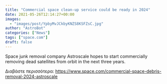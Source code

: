 ```yaml
---
title: "Commercial space clean-up service could be ready in 2024"
date: 2021-05-26T12:14:27+00:00
images:
  - "images/post/YpbyMvJCkbyKNZS8KSFZsC.jpg"
author: "AstroBot"
categories: ["News"]
tags: ["space.com"]
draft: false
---
```


Space junk removal company Astroscale hopes to start commercially removing dead satellites from orbit in the next three years. 

Διαβάστε περισσότερα: https://www.space.com/commercial-space-debris-removal-2024-astroscale
